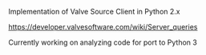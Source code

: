 Implementation of Valve Source Client in Python 2.x

https://developer.valvesoftware.com/wiki/Server_queries

Currently working on analyzing code for port to Python 3
